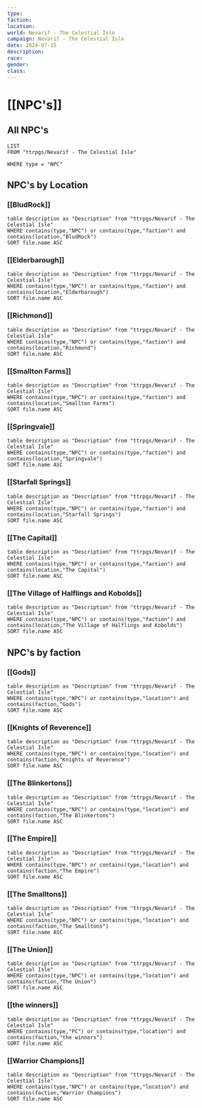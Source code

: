 ```yaml
---
type: 
faction: 
location: 
world: Nevarif - The Celestial Isle
campaign: Nevarif - The Celestial Isle
date: 2024-07-15
description: 
race: 
gender: 
class:
---
```

# [[NPC's]]

## All NPC's
```dataview
LIST 
FROM "ttrpgs/Nevarif - The Celestial Isle"

WHERE type = "NPC"
```

## NPC's by Location

### [[BludRock]]
```dataview
table description as "Description" from "ttrpgs/Nevarif - The Celestial Isle"
WHERE contains(type,"NPC") or contains(type,"faction") and contains(location,"BludRock")
SORT file.name ASC
```
### [[Elderbarough]]
```dataview
table description as "Description" from "ttrpgs/Nevarif - The Celestial Isle"
WHERE contains(type,"NPC") or contains(type,"faction") and contains(location,"Elderbarough")
SORT file.name ASC
```
### [[Richmond]]
```dataview
table description as "Description" from "ttrpgs/Nevarif - The Celestial Isle"
WHERE contains(type,"NPC") or contains(type,"faction") and contains(location,"Richmond")
SORT file.name ASC
```
### [[Smallton Farms]]
```dataview
table description as "Description" from "ttrpgs/Nevarif - The Celestial Isle"
WHERE contains(type,"NPC") or contains(type,"faction") and contains(location,"Smallton Farms")
SORT file.name ASC
```
### [[Springvale]]
```dataview
table description as "Description" from "ttrpgs/Nevarif - The Celestial Isle"
WHERE contains(type,"NPC") or contains(type,"faction") and contains(location,"Springvale")
SORT file.name ASC
```
### [[Starfall Springs]]
```dataview
table description as "Description" from "ttrpgs/Nevarif - The Celestial Isle"
WHERE contains(type,"NPC") or contains(type,"faction") and contains(location,"Starfall Springs")
SORT file.name ASC
```
### [[The Capital]]
```dataview
table description as "Description" from "ttrpgs/Nevarif - The Celestial Isle"
WHERE contains(type,"NPC") or contains(type,"faction") and contains(location,"The Capital")
SORT file.name ASC
```
### [[The Village of Halflings and Kobolds]]
```dataview
table description as "Description" from "ttrpgs/Nevarif - The Celestial Isle"
WHERE contains(type,"NPC") or contains(type,"faction") and contains(location,"The Village of Halflings and Kobolds")
SORT file.name ASC
```

## NPC's by faction
### [[Gods]]
```dataview
table description as "Description" from "ttrpgs/Nevarif - The Celestial Isle"
WHERE contains(type,"NPC") or contains(type,"location") and contains(faction,"Gods")
SORT file.name ASC
```
### [[Knights of Reverence]]
```dataview
table description as "Description" from "ttrpgs/Nevarif - The Celestial Isle"
WHERE contains(type,"NPC") or contains(type,"location") and contains(faction,"Knights of Reverence")
SORT file.name ASC
```
### [[The Blinkertons]]
```dataview
table description as "Description" from "ttrpgs/Nevarif - The Celestial Isle"
WHERE contains(type,"NPC") or contains(type,"location") and contains(faction,"The Blinkertons")
SORT file.name ASC
```
### [[The Empire]]
```dataview
table description as "Description" from "ttrpgs/Nevarif - The Celestial Isle"
WHERE contains(type,"NPC") or contains(type,"location") and contains(faction,"The Empire")
SORT file.name ASC
```
### [[The Smalltons]]
```dataview
table description as "Description" from "ttrpgs/Nevarif - The Celestial Isle"
WHERE contains(type,"NPC") or contains(type,"location") and contains(faction,"The Smalltons")
SORT file.name ASC
```
### [[The Union]]
```dataview
table description as "Description" from "ttrpgs/Nevarif - The Celestial Isle"
WHERE contains(type,"NPC") or contains(type,"location") and contains(faction,"The Union")
SORT file.name ASC
```
### [[the winners]]
```dataview
table description as "Description" from "ttrpgs/Nevarif - The Celestial Isle"
WHERE contains(type,"PC") or contains(type,"location") and contains(faction,"the winners")
SORT file.name ASC
```
### [[Warrior Champions]]
```dataview
table description as "Description" from "ttrpgs/Nevarif - The Celestial Isle"
WHERE contains(type,"NPC") or contains(type,"location") and contains(faction,"Warrior Champions")
SORT file.name ASC
```